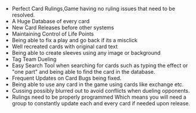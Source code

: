- Perfect Card Rulings,Game having no ruling issues that need to be resolved.
- A Huge Database of every card 
- New Card Releases before other systems
- Maintaining Control of Life Points
- Being able to fix a play and go back if its a misclick
- Well recreated cards with original card text
- Being able to create sleeves using any image or background 
- Tag Team Dueling 
- Easy Search Tool when searching for cards such as typing the effect or "one part"
and being able to find the card in the database.
- Frequent Updates on Card Bugs being fixed.
- Being able to use any card in the game using cards like exchange etc.
- Cussing possibly blurred out to avoid conflicts when dueling opponents.
- Rulings need to be properly programmed Which means you will need a group to constantly update each and every card if needed upon release.
